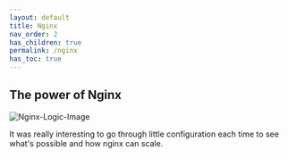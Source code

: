 ```yaml
---
layout: default    
title: Nginx
nav_order: 2
has_children: true
permalink: /nginx
has_toc: true
---
```


## The power of Nginx 

![Nginx-Logic-Image](../assets/images/nginx/nginx.png)

It was really interesting to go through little configuration each time to see what's possible and how nginx can scale.
